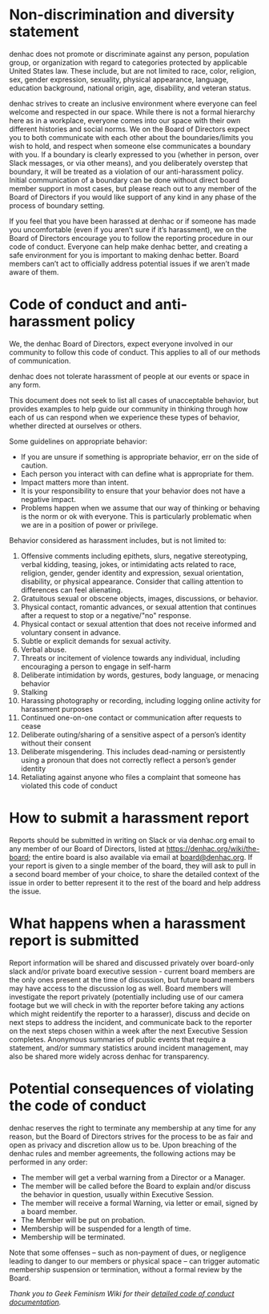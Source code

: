 # Non-discrimination and diversity statement

denhac does not promote or discriminate against any person, population group, or organization with regard to categories protected by applicable United States law. These include, but are not limited to race, color, religion, sex, gender expression, sexuality, physical appearance, language, education background, national origin, age, disability, and veteran status.

denhac strives to create an inclusive environment where everyone can feel welcome and respected in our space. While there is not a formal hierarchy here as in a workplace, everyone comes into our space with their own different histories and social norms. We on the Board of Directors expect you to both communicate with each other about the boundaries/limits you wish to hold, and respect when someone else communicates a boundary with you. If a boundary is clearly expressed to you (whether in person, over Slack messages, or via other means), and you deliberately overstep that boundary, it will be treated as a violation of our anti-harassment policy. Initial communication of a boundary can be done without direct board member support in most cases, but please reach out to any member of the Board of Directors if you would like support of any kind in any phase of the process of boundary setting. 

If you feel that you have been harassed at denhac or if someone has made you uncomfortable (even if you aren’t sure if it’s harassment), we on the Board of Directors encourage you to follow the reporting procedure in our code of conduct. Everyone can help make denhac better, and creating a safe environment for you is important to making denhac better. Board members can’t act to officially address potential issues if we aren’t made aware of them.

# Code of conduct and anti-harassment policy

We, the denhac Board of Directors, expect everyone involved in our community to follow this code of conduct. This applies to all of our methods of communication.

denhac does not tolerate harassment of people at our events or space in any form. 

This document does not seek to list all cases of unacceptable behavior, but provides examples to help guide our community in thinking through how each of us can respond when we experience these types of behavior, whether directed at ourselves or others. 

Some guidelines on appropriate behavior:

* If you are unsure if something is appropriate behavior, err on the side of caution. 
* Each person you interact with can define what is appropriate for them. 
* Impact matters more than intent. 
* It is your responsibility to ensure that your behavior does not have a negative impact.
* Problems happen when we assume that our way of thinking or behaving is the norm or ok with everyone. This is particularly problematic when we are in a position of power or privilege.

Behavior considered as harassment includes, but is not limited to:

1. Offensive comments including epithets, slurs, negative stereotyping, verbal kidding, teasing, jokes, or intimidating acts related to race, religion, gender, gender identity and expression, sexual orientation, disability, or physical appearance. Consider that calling attention to differences can feel alienating.
2. Gratuitous sexual or obscene objects, images, discussions, or behavior.
3. Physical contact, romantic advances, or sexual attention that continues after a request to stop or a negative/"no" response.
4. Physical contact or sexual attention that does not receive informed and voluntary consent in advance.
5. Subtle or explicit demands for sexual activity.
6. Verbal abuse.
7. Threats or incitement of violence towards any individual, including encouraging a person to engage in self-harm
8. Deliberate intimidation by words, gestures, body language, or menacing behavior
9. Stalking
10. Harassing photography or recording, including logging online activity for harassment purposes
11. Continued one-on-one contact or communication after requests to cease
12. Deliberate outing/sharing of a sensitive aspect of a person’s identity without their consent
13. Deliberate misgendering. This includes dead-naming or persistently using a pronoun that does not correctly reflect a person’s gender identity
14. Retaliating against anyone who files a complaint that someone has violated this code of conduct 

# How to submit a harassment report
Reports should be submitted in writing on Slack or via denhac.org email to any member of our Board of Directors, listed at https://denhac.org/wiki/the-board; the entire board is also available via email at board@denhac.org. If your report is given to a single member of the board, they will ask to pull in a second board member of your choice, to share the detailed context of the issue in order to better represent it to the rest of the board and help address the issue.

# What happens when a harassment report is submitted
Report information will be shared and discussed privately over board-only slack and/or private board executive session - current board members are the only ones present at the time of discussion, but future board members may have access to the discussion log as well. Board members will investigate the report privately (potentially including use of our camera footage but we will check in with the reporter before taking any actions which might reidentify the reporter to a harasser), discuss and decide on next steps to address the incident, and communicate back to the reporter on the next steps chosen within a week after the next Executive Session completes. Anonymous summaries of public events that require a statement, and/or summary statistics around incident management, may also be shared more widely across denhac for transparency.

# Potential consequences of violating the code of conduct
denhac reserves the right to terminate any membership at any time for any reason, but the Board of Directors strives for the process to be as fair and open as privacy and discretion allow us to be. Upon breaching of the denhac rules and member agreements, the following actions may be performed in any order:

* The member will get a verbal warning from a Director or a Manager.
* The member will be called before the Board to explain and/or discuss the behavior in question, usually within Executive Session.
* The member will receive a formal Warning, via letter or email, signed by a board member.
* The Member will be put on probation.
* Membership will be suspended for a length of time.
* Membership will be terminated.

Note that some offenses – such as non-payment of dues, or negligence leading to danger to our members or physical space – can trigger automatic membership suspension or termination, without a formal review by the Board.

*Thank you to Geek Feminism Wiki for their [detailed code of conduct documentation](https://geekfeminism.fandom.com/wiki/Code_of_conduct_evaluations).*
